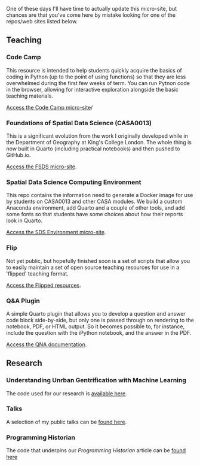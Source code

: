 One of these days I'll have time to actually update this micro-site, but chances are that you've come here by mistake looking for one of the repos/web sites listed below.

## Teaching


### Code Camp

This resource is intended to help students quickly acquire the basics of coding in Python (up to the point of using functions) so that they are less overwhelmed during the first few weeks of term. You can run Pytnon code in the browser, allowing for interactive exploration alongside the basic teaching materials.

[Access the Code Camp micro-site](https://jreades.github.io/code-camp/)/

### Foundations of Spatial Data Science (CASA0013)

This is a significant evolution from the work I originally developed while in the Department of Geography at King's College London. The whole thing is now built in Quarto (including practical notebooks) and then pushed to GitHub.io.

[Access the FSDS micro-site](https://jreades.github.io/fsds/).

### Spatial Data Science Computing Environment

This repo contains the information need to generate a Docker image for use by students on CASA0013 and other CASA modules. We build a custom Anaconda environment, add Quarto and a couple of other tools, and add some fonts so that students have some choices about how their reports look in Quarto.

[Access the SDS Environment micro-site](https://jreades.github.io/sds_env/).

### Flip

Not yet public, but hopefully finished soon is a set of scripts that allow you to easily maintain a set of open source teaching resources for use in a 'flipped' teaching format. 

[Access the Flipped resources](https://github.com/jreades/flip/).

### Q&A Plugin

A simple Quarto plugin that allows you to develop a question and answer code block side-by-side, but only one is passed through on rendering to the notebook, PDF, or HTML output. So it becomes possible to, for instance, include the question with the iPython notebook, and the answer in the PDF.

[Access the QNA documentation](https://github.com/jreades/qna).

## Research

### Understanding Unrban Gentrification with Machine Learning

The code used for our research is [available here](https://github.com/jreades/urb-studies-predicting-gentrification).

### Talks

A selection of my public talks can be [found here](https://jreades.github.io/talks/).

### Programming Historian

The code that underpins our *Programming Historian* article can be [found here](https://github.com/jreades/ph-tutorial-code)
